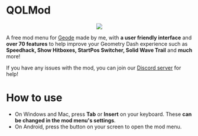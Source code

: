 # QOLMod

<p align="center">
  <img src="https://count.akame.moe/@QOLMod?theme=moebooru">
</p>

A free mod menu for [Geode](https://geode-sdk.org) made by me, with **a user friendly interface** and **over 70 features** to help improve your Geometry Dash experience such as **Speedhack, Show Hitboxes, StartPos Switcher, Solid Wave Trail** and **much** more!

If you have any issues with the mod, you can join our [Discord server](https://discord.gg/DfQSTEnQKK) for help!

# How to use

- On Windows and Mac, press **Tab** or **Insert** on your keyboard. These **can be changed in the mod menu's settings**.
- On Android, press the button on your screen to open the mod menu.

